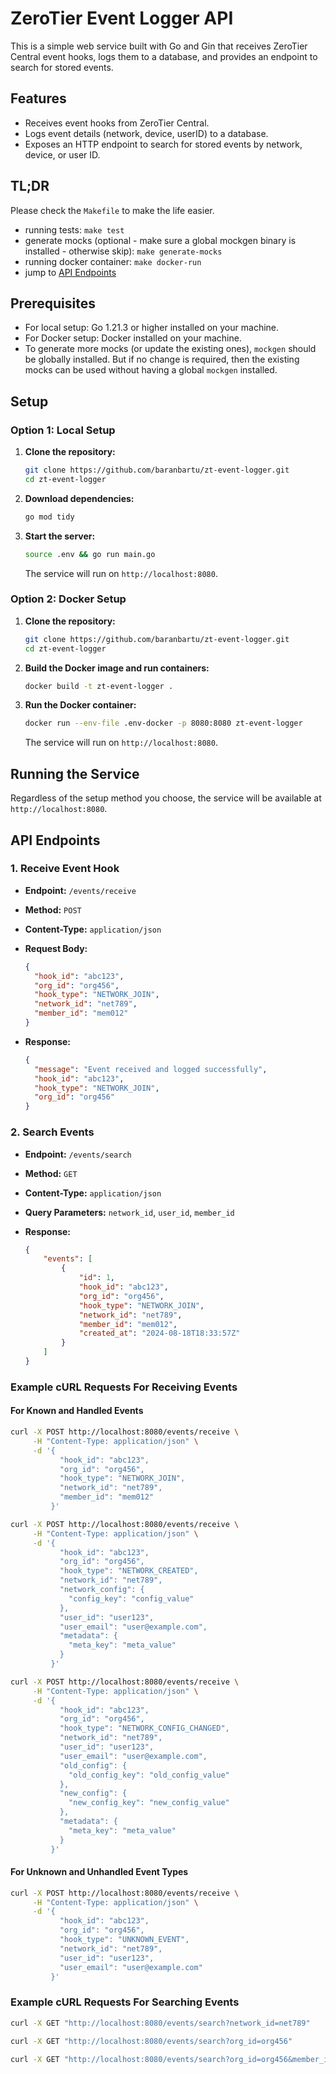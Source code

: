# ZeroTier Event Logger API

This is a simple web service built with Go and Gin that receives ZeroTier Central event hooks, logs them to a database, and provides an endpoint to search for stored events.

## Features

- Receives event hooks from ZeroTier Central.
- Logs event details (network, device, userID) to a database.
- Exposes an HTTP endpoint to search for stored events by network, device, or user ID.

## TL;DR

Please check the `Makefile` to make the life easier.

- running tests: `make test`
- generate mocks (optional - make sure a global mockgen binary is installed - otherwise skip): `make generate-mocks`
- running docker container: `make docker-run`
- jump to [API Endpoints](#api-endpoints)

## Prerequisites

- For local setup: Go 1.21.3 or higher installed on your machine.
- For Docker setup: Docker installed on your machine.
- To generate more mocks (or update the existing ones), `mockgen` should be globally installed.
  But if no change is required, then the existing mocks can be used without having a global `mockgen`
  installed.

## Setup

### Option 1: Local Setup

1. **Clone the repository:**

    ```bash
    git clone https://github.com/baranbartu/zt-event-logger.git
    cd zt-event-logger
    ```

2. **Download dependencies:**

    ```bash
    go mod tidy
    ```

3. **Start the server:**

    ```bash
    source .env && go run main.go
    ```

   The service will run on `http://localhost:8080`.

### Option 2: Docker Setup

1. **Clone the repository:**

    ```bash
    git clone https://github.com/baranbartu/zt-event-logger.git
    cd zt-event-logger
    ```

2. **Build the Docker image and run containers:**

    ```bash
    docker build -t zt-event-logger .
    ```

3. **Run the Docker container:**

    ```bash
    docker run --env-file .env-docker -p 8080:8080 zt-event-logger
    ```

   The service will run on `http://localhost:8080`.

## Running the Service

Regardless of the setup method you choose, the service will be available at `http://localhost:8080`.


## API Endpoints

### 1. Receive Event Hook

- **Endpoint:** `/events/receive`
- **Method:** `POST`
- **Content-Type:** `application/json`
- **Request Body:**

    ```json
    {
      "hook_id": "abc123",
      "org_id": "org456",
      "hook_type": "NETWORK_JOIN",
      "network_id": "net789",
      "member_id": "mem012"
    }
    ```

- **Response:**

    ```json
    {
      "message": "Event received and logged successfully",
      "hook_id": "abc123",
      "hook_type": "NETWORK_JOIN",
      "org_id": "org456"
    }
    ```

### 2. Search Events

- **Endpoint:** `/events/search`
- **Method:** `GET`
- **Content-Type:** `application/json`
- **Query Parameters:** `network_id`, `user_id`, `member_id`

- **Response:**

    ```json
    {
        "events": [
            {
                "id": 1,
                "hook_id": "abc123",
                "org_id": "org456",
                "hook_type": "NETWORK_JOIN",
                "network_id": "net789",
                "member_id": "mem012",
                "created_at": "2024-08-18T18:33:57Z"
            }
        ]
    }
    ```

### Example cURL Requests For Receiving Events

#### For Known and Handled Events

```bash
curl -X POST http://localhost:8080/events/receive \
     -H "Content-Type: application/json" \
     -d '{
           "hook_id": "abc123",
           "org_id": "org456",
           "hook_type": "NETWORK_JOIN",
           "network_id": "net789",
           "member_id": "mem012"
         }'
```

```bash
curl -X POST http://localhost:8080/events/receive \
     -H "Content-Type: application/json" \
     -d '{
           "hook_id": "abc123",
           "org_id": "org456",
           "hook_type": "NETWORK_CREATED",
           "network_id": "net789",
           "network_config": {
             "config_key": "config_value"
           },
           "user_id": "user123",
           "user_email": "user@example.com",
           "metadata": {
             "meta_key": "meta_value"
           }
         }'
```

```bash
curl -X POST http://localhost:8080/events/receive \
     -H "Content-Type: application/json" \
     -d '{
           "hook_id": "abc123",
           "org_id": "org456",
           "hook_type": "NETWORK_CONFIG_CHANGED",
           "network_id": "net789",
           "user_id": "user123",
           "user_email": "user@example.com",
           "old_config": {
             "old_config_key": "old_config_value"
           },
           "new_config": {
             "new_config_key": "new_config_value"
           },
           "metadata": {
             "meta_key": "meta_value"
           }
         }'
```

#### For Unknown and Unhandled Event Types

```bash
curl -X POST http://localhost:8080/events/receive \
     -H "Content-Type: application/json" \
     -d '{
           "hook_id": "abc123",
           "org_id": "org456",
           "hook_type": "UNKNOWN_EVENT",
           "network_id": "net789",
           "user_id": "user123",
           "user_email": "user@example.com"
         }'
```

### Example cURL Requests For Searching Events

```bash
curl -X GET "http://localhost:8080/events/search?network_id=net789"
```

```bash
curl -X GET "http://localhost:8080/events/search?org_id=org456"
```

```bash
curl -X GET "http://localhost:8080/events/search?org_id=org456&member_id=mem012"
```
